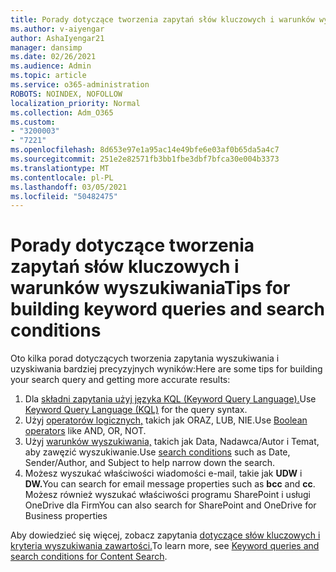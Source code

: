```yaml
---
title: Porady dotyczące tworzenia zapytań słów kluczowych i warunków wyszukiwania
ms.author: v-aiyengar
author: AshaIyengar21
manager: dansimp
ms.date: 02/26/2021
ms.audience: Admin
ms.topic: article
ms.service: o365-administration
ROBOTS: NOINDEX, NOFOLLOW
localization_priority: Normal
ms.collection: Adm_O365
ms.custom:
- "3200003"
- "7221"
ms.openlocfilehash: 8d653e97e1a95ac14e49bfe6e03af0b65da5a4c7
ms.sourcegitcommit: 251e2e82571fb3bb1fbe3dbf7bfca30e004b3373
ms.translationtype: MT
ms.contentlocale: pl-PL
ms.lasthandoff: 03/05/2021
ms.locfileid: "50482475"
---
```

# <a name="tips-for-building-keyword-queries-and-search-conditions"></a><span data-ttu-id="7fd4e-102">Porady dotyczące tworzenia zapytań słów kluczowych i warunków wyszukiwania</span><span class="sxs-lookup"><span data-stu-id="7fd4e-102">Tips for building keyword queries and search conditions</span></span>

<span data-ttu-id="7fd4e-103">Oto kilka porad dotyczących tworzenia zapytania wyszukiwania i uzyskiwania bardziej precyzyjnych wyników:</span><span class="sxs-lookup"><span data-stu-id="7fd4e-103">Here are some tips for building your search query and getting more accurate results:</span></span>

1. <span data-ttu-id="7fd4e-104">Dla [składni zapytania użyj języka KQL (Keyword Query Language).](https://go.microsoft.com/fwlink/?linkid=2101591)</span><span class="sxs-lookup"><span data-stu-id="7fd4e-104">Use [Keyword Query Language (KQL)](https://go.microsoft.com/fwlink/?linkid=2101591) for the query syntax.</span></span>
1. <span data-ttu-id="7fd4e-105">Użyj [operatorów logicznych,](https://go.microsoft.com/fwlink/?linkid=2101592) takich jak ORAZ, LUB, NIE.</span><span class="sxs-lookup"><span data-stu-id="7fd4e-105">Use [Boolean operators](https://go.microsoft.com/fwlink/?linkid=2101592) like AND, OR, NOT.</span></span>
1. <span data-ttu-id="7fd4e-106">Użyj [warunków wyszukiwania,](https://go.microsoft.com/fwlink/?linkid=2102410) takich jak Data, Nadawca/Autor i Temat, aby zawęzić wyszukiwanie.</span><span class="sxs-lookup"><span data-stu-id="7fd4e-106">Use [search conditions](https://go.microsoft.com/fwlink/?linkid=2102410) such as Date, Sender/Author, and Subject to help narrow down the search.</span></span>
1. <span data-ttu-id="7fd4e-107">Możesz wyszukać właściwości wiadomości e-mail, takie jak **UDW** i **DW.**</span><span class="sxs-lookup"><span data-stu-id="7fd4e-107">You can search for email message properties such as **bcc** and **cc**.</span></span> <span data-ttu-id="7fd4e-108">Możesz również wyszukać właściwości programu SharePoint i usługi OneDrive dla Firm</span><span class="sxs-lookup"><span data-stu-id="7fd4e-108">You can also search for SharePoint and OneDrive for Business properties</span></span>

<span data-ttu-id="7fd4e-109">Aby dowiedzieć się więcej, zobacz zapytania [dotyczące słów kluczowych i kryteria wyszukiwania zawartości.](https://go.microsoft.com/fwlink/?linkid=2102411)</span><span class="sxs-lookup"><span data-stu-id="7fd4e-109">To learn more, see [Keyword queries and search conditions for Content Search](https://go.microsoft.com/fwlink/?linkid=2102411).</span></span>
